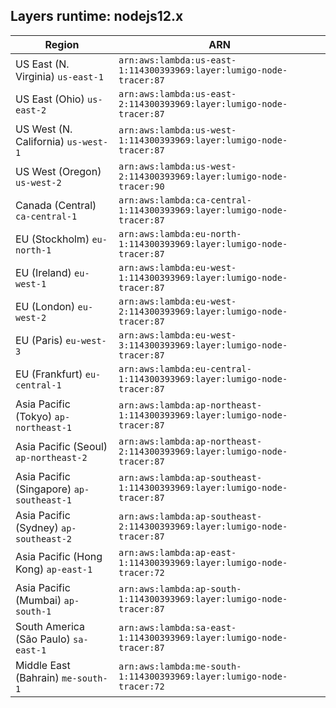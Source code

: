 Layers runtime: nodejs12.x
----
| Region | ARN |
| --- | --- |
|US East (N. Virginia)  `us-east-1`|`arn:aws:lambda:us-east-1:114300393969:layer:lumigo-node-tracer:87`|
|US East (Ohio)  `us-east-2`|`arn:aws:lambda:us-east-2:114300393969:layer:lumigo-node-tracer:87`|
|US West (N. California)  `us-west-1`|`arn:aws:lambda:us-west-1:114300393969:layer:lumigo-node-tracer:87`|
|US West (Oregon)  `us-west-2`|`arn:aws:lambda:us-west-2:114300393969:layer:lumigo-node-tracer:90`|
|Canada (Central)  `ca-central-1`|`arn:aws:lambda:ca-central-1:114300393969:layer:lumigo-node-tracer:87`|
|EU (Stockholm)  `eu-north-1`|`arn:aws:lambda:eu-north-1:114300393969:layer:lumigo-node-tracer:87`|
|EU (Ireland)  `eu-west-1`|`arn:aws:lambda:eu-west-1:114300393969:layer:lumigo-node-tracer:87`|
|EU (London)  `eu-west-2`|`arn:aws:lambda:eu-west-2:114300393969:layer:lumigo-node-tracer:87`|
|EU (Paris)  `eu-west-3`|`arn:aws:lambda:eu-west-3:114300393969:layer:lumigo-node-tracer:87`|
|EU (Frankfurt)  `eu-central-1`|`arn:aws:lambda:eu-central-1:114300393969:layer:lumigo-node-tracer:87`|
|Asia Pacific (Tokyo)  `ap-northeast-1`|`arn:aws:lambda:ap-northeast-1:114300393969:layer:lumigo-node-tracer:87`|
|Asia Pacific (Seoul)  `ap-northeast-2`|`arn:aws:lambda:ap-northeast-2:114300393969:layer:lumigo-node-tracer:87`|
|Asia Pacific (Singapore)  `ap-southeast-1`|`arn:aws:lambda:ap-southeast-1:114300393969:layer:lumigo-node-tracer:87`|
|Asia Pacific (Sydney)  `ap-southeast-2`|`arn:aws:lambda:ap-southeast-2:114300393969:layer:lumigo-node-tracer:87`|
|Asia Pacific (Hong Kong)  `ap-east-1`|`arn:aws:lambda:ap-east-1:114300393969:layer:lumigo-node-tracer:72`|
|Asia Pacific (Mumbai)  `ap-south-1`|`arn:aws:lambda:ap-south-1:114300393969:layer:lumigo-node-tracer:87`|
|South America (São Paulo)  `sa-east-1`|`arn:aws:lambda:sa-east-1:114300393969:layer:lumigo-node-tracer:87`|
|Middle East (Bahrain)  `me-south-1`|`arn:aws:lambda:me-south-1:114300393969:layer:lumigo-node-tracer:72`|
